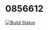 # 0856612
[![Build Status](https://travis-ci.org/ericdai713/0856612.svg?branch=master)](https://travis-ci.org/ericdai713/0856612)
